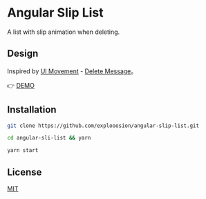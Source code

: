 # Angular Slip List

A list with slip animation when deleting.

## Design

Inspired by [UI Movement](https://uimovement.com) - [Delete Message](https://uimovement.com/ui/6311/delete-message/)。

👉 [DEMO](http://robby570.tw/angular-slip-list)

## Installation

```bash
git clone https://github.com/explooosion/angular-slip-list.git
```

```bash
cd angular-sli-list && yarn
```

```bash
yarn start
```

## License

[MIT](http://opensource.org/licenses/MIT)
